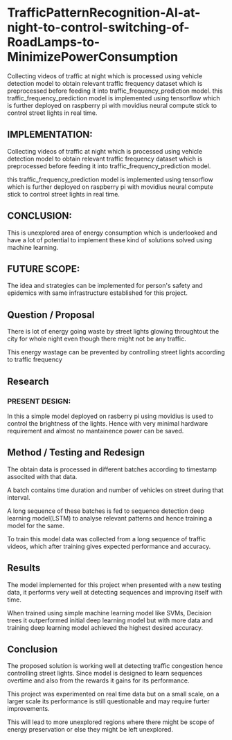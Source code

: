 # TrafficPatternRecognition-AI-at-night-to-control-switching-of-RoadLamps-to-MinimizePowerConsumption
Collecting videos of traffic at night which is processed using vehicle detection model to obtain relevant traffic frequency dataset which is preprocessed before feeding it into traffic_frequency_prediction model.  this traffic_frequency_prediction model is implemented using tensorflow which is further deployed on raspberry pi with movidius neural compute stick to control street lights in real time.

## IMPLEMENTATION:

Collecting videos of traffic at night which is processed using vehicle detection model to obtain relevant traffic frequency dataset which is preprocessed before feeding it into traffic_frequency_prediction model.

this traffic_frequency_prediction model is implemented using tensorflow which is further deployed on raspberry pi with movidius neural compute stick to control street lights in real time.

## CONCLUSION:

This is unexplored area of energy consumption which is underlooked and have a lot of potential to implement these kind of solutions solved using machine learning.

## FUTURE SCOPE:

The idea and strategies can be implemented for person's safety and epidemics with same infrastructure established for this project.

## Question / Proposal
There is lot of energy going waste by street lights glowing throughtout the city for whole night even though there might not be any traffic.

This energy wastage can be prevented by controlling street lights according to traffic frequency

## Research
### PRESENT DESIGN:

In this a simple model deployed on rasberry pi using movidius is used to control the brightness of the lights. Hence  with very minimal hardware requirement and almost no mantainence power can be saved. 

## Method / Testing and Redesign
The obtain data is processed in different batches according to timestamp associted with that data.

A batch contains time duration and number of vehicles on street during that interval.

A long sequence of these batches is fed to sequence detection deep learning model(LSTM) to analyse relevant patterns and hence training a model for the same.

 

To train this model data was collected from a  long sequence of traffic videos, which after training gives expected performance and accuracy.



## Results
The model implemented for this project when presented with a new testing data, it performs very well at detecting sequences and improving itself with time. 

When trained using simple machine learning model like SVMs, Decision trees it outperformed initial deep learning model but with more data and training deep learning model achieved the highest desired accuracy.

## Conclusion
The proposed solution is working well at detecting traffic congestion hence controlling street lights. Since model is designed to learn sequences overtime and also from the rewards it gains for its performance.

This project was experimented on real time data but on a small scale, on a larger scale its performance is still questionable and may require furter improvements.

This will lead to more unexplored regions where there might be scope of energy preservation or else they might be left unexplored.


